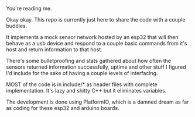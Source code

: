 You're reading me.  

Okay okay.  This repo is currently just here to share the code with a couple buddies.  

It implements a mock sensor network hosted by an esp32 that will then behave as a usb device and respond to a couple basic commands from it's host and return information to that host.

There's some bulletproofing and stats gathered about how often the sensors returned information successfully, uptime and other stuff I figured I'd include for the sake of having a couple levels of interfacing.


MOST of the code is in include/* as header files with complete implementation.  It's lazy and shitty C++ but it eliminates variables. 

The development is done using PlatformIO, which is a damned dream as far as coding for these esp32 and arduino boards.


